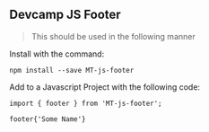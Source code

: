 ## Devcamp JS Footer

> This should be used in the following manner

Install with the command: 

```
npm install --save MT-js-footer
```

Add to a Javascript Project with the following code:

```javascrip
import { footer } from 'MT-js-footer';

footer{'Some Name'}
```